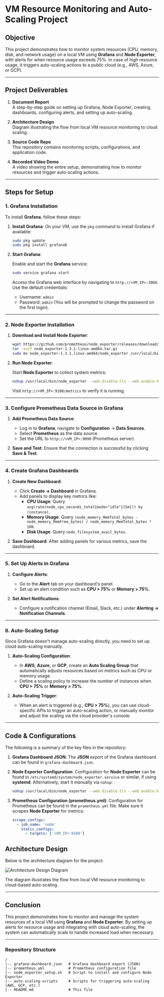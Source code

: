 
# VM Resource Monitoring and Auto-Scaling Project

## Objective
This project demonstrates how to monitor system resources (CPU, memory, disk, and network usage) on a local VM using **Grafana** and **Node Exporter**, with alerts for when resource usage exceeds 75%. In case of high resource usage, it triggers auto-scaling actions to a public cloud (e.g., AWS, Azure, or GCP).

---

## Project Deliverables

1. **Document Report**  
   A step-by-step guide on setting up Grafana, Node Exporter, creating dashboards, configuring alerts, and setting up auto-scaling.

2. **Architecture Design**  
   Diagram illustrating the flow from local VM resource monitoring to cloud scaling.

3. **Source Code Repo**  
   This repository contains monitoring scripts, configurations, and application code.

4. **Recorded Video Demo**  
   A video showing the entire setup, demonstrating how to monitor resources and trigger auto-scaling actions.

---

## Steps for Setup

### 1. Grafana Installation

To install **Grafana**, follow these steps:

1. **Install Grafana**:
   On your VM, use the `pkg` command to install Grafana if available:

   ```bash
   sudo pkg update
   sudo pkg install grafana8
   ```

2. **Start Grafana**:

   Enable and start the **Grafana** service:

   ```bash
   sudo service grafana start
   ```

   Access the Grafana web interface by navigating to `http://<VM_IP>:3000`. Use the default credentials:
   - Username: `admin`
   - Password: `admin` (You will be prompted to change the password on the first login).

---

### 2. Node Exporter Installation

1. **Download and Install Node Exporter**:

   ```bash
   wget https://github.com/prometheus/node_exporter/releases/download/v1.3.1/node_exporter-1.3.1.linux-amd64.tar.gz
   tar -xvzf node_exporter-1.3.1.linux-amd64.tar.gz
   sudo mv node_exporter-1.3.1.linux-amd64/node_exporter /usr/local/bin/
   ```

2. **Run Node Exporter**:
   
   Start **Node Exporter** to collect system metrics:

   ```bash
   nohup /usr/local/bin/node_exporter --web.disable-tls --web.enable-http2=false &
   ```

   Visit `http://<VM_IP>:9100/metrics` to verify it is running.

---

### 3. Configure Prometheus Data Source in Grafana

1. **Add Prometheus Data Source**:
   - Log in to **Grafana**, navigate to **Configuration** → **Data Sources**.
   - Select **Prometheus** as the data source.
   - Set the URL to `http://<VM_IP>:9090` (Prometheus server).

2. **Save and Test**:
   Ensure that the connection is successful by clicking **Save & Test**.

---

### 4. Create Grafana Dashboards

1. **Create New Dashboard**:
   - Click **Create → Dashboard** in Grafana.
   - Add panels to display key metrics like:
     - **CPU Usage**: Query `avg(rate(node_cpu_seconds_total{mode="idle"}[5m])) by (instance)`.
     - **Memory Usage**: Query `(node_memory_MemTotal_bytes - node_memory_MemFree_bytes) / node_memory_MemTotal_bytes * 100`.
     - **Disk Usage**: Query `node_filesystem_avail_bytes`.

2. **Save Dashboard**:
   After adding panels for various metrics, save the dashboard.

---

### 5. Set Up Alerts in Grafana

1. **Configure Alerts**:
   - Go to the **Alert** tab on your dashboard's panel.
   - Set up an alert condition such as **CPU > 75%** or **Memory > 75%**.
   
2. **Set Alert Notifications**:
   - Configure a notification channel (Email, Slack, etc.) under **Alerting → Notification Channels**.

---

### 6. Auto-Scaling Setup

Since Grafana doesn't manage auto-scaling directly, you need to set up cloud auto-scaling manually.

1. **Auto-Scaling Configuration**:
   - In **AWS**, **Azure**, or **GCP**, create an **Auto Scaling Group** that automatically adjusts resources based on metrics such as CPU or memory usage.
   - Define a scaling policy to increase the number of instances when **CPU > 75%** or **Memory > 75%**.

2. **Auto-Scaling Trigger**:
   - When an alert is triggered (e.g., **CPU > 75%**), you can use cloud-specific APIs to trigger an auto-scaling action, or manually monitor and adjust the scaling via the cloud provider's console.

---

## Code & Configurations

The following is a summary of the key files in the repository:

1. **Grafana Dashboard JSON**:
   The **JSON** export of the Grafana dashboard can be found in `grafana-dashboard.json`.

2. **Node Exporter Configuration**:
   Configuration for **Node Exporter** can be found in `/etc/systemd/system/node_exporter.service` or similar, if using **systemd**. Alternatively, start it manually via `nohup`:

   ```bash
   nohup /usr/local/bin/node_exporter --web.disable-tls --web.enable-http2=false &
   ```

3. **Prometheus Configuration (prometheus.yml)**:
   Configuration for Prometheus can be found in the `prometheus.yml` file. Make sure it scrapes **Node Exporter** for metrics:

   ```yaml
   scrape_configs:
     - job_name: 'node'
       static_configs:
         - targets: ['<VM_IP>:9100']
   ```

## Architecture Design

Below is the architecture diagram for the project:

![Architecture Design Diagram](./images/architecture_design_diagram.png)

The diagram illustrates the flow from local VM resource monitoring to cloud-based auto-scaling.

---

## Conclusion

This project demonstrates how to monitor and manage the system resources of a local VM using **Grafana** and **Node Exporter**. By setting up alerts for resource usage and integrating with cloud auto-scaling, the system can automatically scale to handle increased load when necessary.

---

### Repository Structure

```plaintext
/
|-- grafana-dashboard.json   # Grafana dashboard export (JSON)
|-- prometheus.yml           # Prometheus configuration file
|-- node_exporter_setup.sh   # Script to install and configure Node Exporter
|-- auto-scaling-scripts     # Scripts for triggering auto-scaling (AWS, GCP, etc.)
|-- README.md                # This file
```

